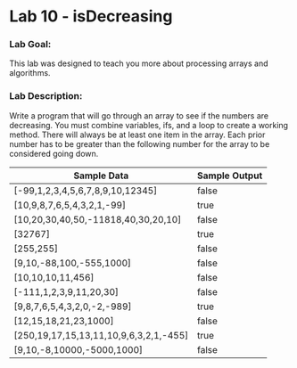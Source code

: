 # Lab 10 - isDecreasing

### Lab Goal: ###

This lab was designed to teach you more about processing arrays and algorithms.

### Lab Description: ###

Write a program that will go through an array to see if the numbers are decreasing. You must combine variables, ifs, and a loop to create a working method. There will always be at least one item in the array. Each prior number has to be greater than the following number for the array to be considered going down.

Sample Data | Sample Output
------------|--------------
[-99,1,2,3,4,5,6,7,8,9,10,12345] | false
[10,9,8,7,6,5,4,3,2,1,-99] | true
[10,20,30,40,50,-11818,40,30,20,10] | false
[32767] | true
[255,255] | false
[9,10,-88,100,-555,1000] | false
[10,10,10,11,456] | false
[-111,1,2,3,9,11,20,30] | false
[9,8,7,6,5,4,3,2,0,-2,-989] | true
[12,15,18,21,23,1000] | false
[250,19,17,15,13,11,10,9,6,3,2,1,-455] | true
[9,10,-8,10000,-5000,1000] | false